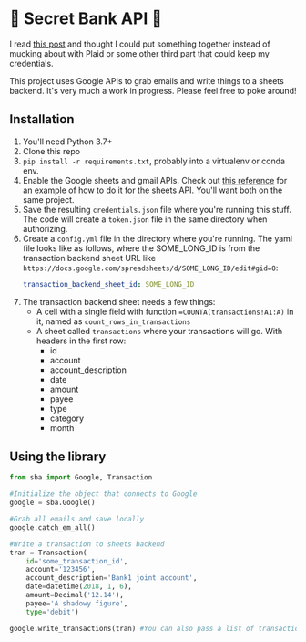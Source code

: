 # 🤫 Secret Bank API 🤫

I read [this post](http://gduverger.com/secret-api-banks) and thought I could put something together
instead of mucking about with Plaid or some other third part that could keep my credentials.

This project uses Google APIs to grab emails and write things to a sheets backend.  It's very much
a work in progress.  Please feel free to poke around!

## Installation

1. You'll need Python 3.7+
2. Clone this repo
3. `pip install -r requirements.txt`, probably into a virtualenv or conda env.
4. Enable the Google sheets and gmail APIs.  Check out [this reference](https://developers.google.com/sheets/api/quickstart/python)
   for an example of how to do it for the sheets API.  You'll want both on the same project.
5. Save the resulting `credentials.json` file where you're running this stuff.  The code will create
   a `token.json` file in the same directory when authorizing.
6. Create a `config.yml` file in the directory where you're running.  The yaml file looks like as
   follows, where the SOME_LONG_ID is from the transaction backend sheet URL like
   `https://docs.google.com/spreadsheets/d/SOME_LONG_ID/edit#gid=0`:
   ```yaml
   transaction_backend_sheet_id: SOME_LONG_ID
   ```
7. The transaction backend sheet needs a few things:
   - A cell with a single field with function `=COUNTA(transactions!A1:A)` in it, named as
     `count_rows_in_transactions`
   - A sheet called `transactions` where your transactions will go.  With headers in the first row:
     - id
     - account
     - account_description
     - date
     - amount
     - payee
     - type
     - category
     - month

## Using the library

```python
from sba import Google, Transaction

#Initialize the object that connects to Google
google = sba.Google()

#Grab all emails and save locally
google.catch_em_all()

#Write a transaction to sheets backend
tran = Transaction(
    id='some_transaction_id',
    account='123456',
    account_description='Bank1 joint account',
    date=datetime(2018, 1, 6),
    amount=Decimal('12.14'),
    payee='A shadowy figure',
    type='debit')

google.write_transactions(tran) #You can also pass a list of transactions
```
